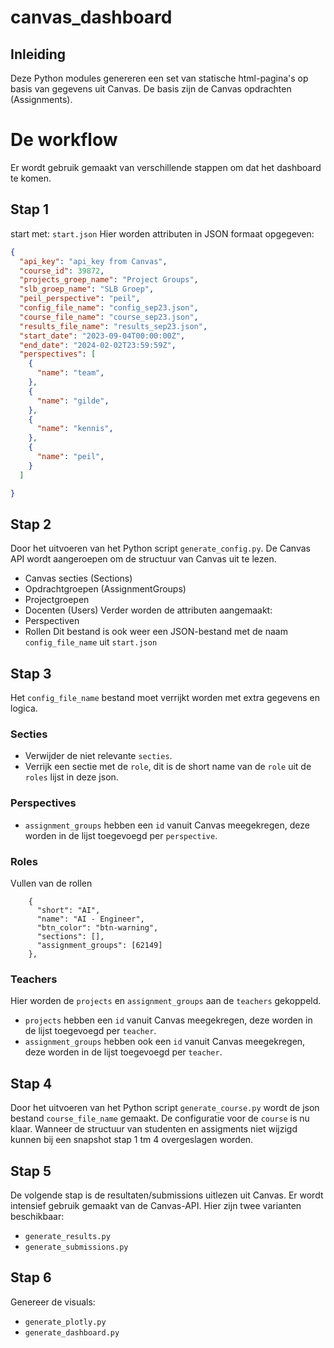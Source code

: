 # canvas_dashboard
## Inleiding
Deze Python modules genereren een set van statische html-pagina's op basis van gegevens uit Canvas. De basis zijn de Canvas opdrachten (Assignments).
# De workflow
Er wordt gebruik gemaakt van verschillende stappen om dat het dashboard te komen.
## Stap 1
start met:
`start.json`
Hier worden attributen in JSON formaat opgegeven:
```json 
{
  "api_key": "api_key from Canvas",
  "course_id": 39872,
  "projects_groep_name": "Project Groups",
  "slb_groep_name": "SLB Groep",
  "peil_perspective": "peil",
  "config_file_name": "config_sep23.json",
  "course_file_name": "course_sep23.json",
  "results_file_name": "results_sep23.json",
  "start_date": "2023-09-04T00:00:00Z",
  "end_date": "2024-02-02T23:59:59Z",
  "perspectives": [
    {
      "name": "team",
    },
    {
      "name": "gilde",
    },
    {
      "name": "kennis",
    },
    {
      "name": "peil",
    }
  ]

}
```
## Stap 2
Door het uitvoeren van het Python script `generate_config.py`. De Canvas API wordt aangeroepen om de structuur van Canvas uit te lezen.
- Canvas secties (Sections)
- Opdrachtgroepen (AssignmentGroups)
- Projectgroepen 
- Docenten (Users)
Verder worden de attributen aangemaakt:
- Perspectiven
- Rollen
Dit bestand is ook weer een JSON-bestand met de naam `config_file_name` uit `start.json`
## Stap 3
Het `config_file_name` bestand moet verrijkt worden met extra gegevens en logica.
### Secties
- Verwijder de niet relevante `secties`.
- Verrijk een sectie met de `role`, dit is de short name van de `role` uit de `roles` lijst in deze json.
### Perspectives
- `assignment_groups` hebben een `id` vanuit Canvas meegekregen, deze worden in de lijst toegevoegd per `perspective`.
### Roles
Vullen van de rollen
```
    {
      "short": "AI",
      "name": "AI - Engineer",
      "btn_color": "btn-warning",
      "sections": [],
      "assignment_groups": [62149]
    },
```
### Teachers
Hier worden de `projects` en `assignment_groups` aan de `teachers` gekoppeld. 
- `projects` hebben een `id` vanuit Canvas meegekregen, deze worden in de lijst toegevoegd per `teacher`.
- `assignment_groups` hebben ook een `id` vanuit Canvas meegekregen, deze worden in de lijst toegevoegd per `teacher`.
## Stap 4
Door het uitvoeren van het Python script `generate_course.py` wordt de json bestand `course_file_name` gemaakt. De configuratie voor de `course` is nu klaar. Wanneer de structuur van studenten en assigments niet wijzigd kunnen bij een snapshot stap 1 tm 4 overgeslagen worden.
## Stap 5
De volgende stap is de resultaten/submissions uitlezen uit Canvas. Er wordt intensief gebruik gemaakt van de Canvas-API. Hier zijn twee varianten beschikbaar:
- `generate_results.py`
- `generate_submissions.py`
## Stap 6
Genereer de visuals:
- `generate_plotly.py`
- `generate_dashboard.py`
